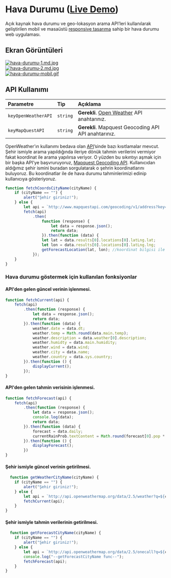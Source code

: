 
# Hava Durumu ([Live Demo](http://www.ugurkiymetli.com/hava-durumu.html))

Açık kaynak hava durumu ve geo-lokasyon arama API’leri kullanılarak geliştirilen mobil ve
masaüstü [responsive tasarıma](https://getbootstrap.com/docs/3.3/getting-started/) sahip bir hava durumu web uygulaması.

## Ekran Görüntüleri

[![hava-durumu-1.md.jpg](https://s9.gifyu.com/images/hava-durumu-1.md.jpg)](https://gifyu.com/image/JrmO)  
[![hava-durumu-2.md.jpg](https://s9.gifyu.com/images/hava-durumu-2.md.jpg)](https://gifyu.com/image/JrmB)  
[![hava-durumu-mobil.gif](https://s9.gifyu.com/images/hava-durumu-mobil.gif)](https://gifyu.com/image/Jrmy)  

  
## API Kullanımı


| Parametre | Tip     | Açıklama                |
| :-------- | :------- | :------------------------- |
| `keyOpenWeatherAPI` | `string` | **Gerekli**. [Open Weather](https://openweathermap.org/api) API anahtarınız. |
| `keyMapQuestAPI` | `string` | **Gerekli**. Mapquest Geocoding API API anahtarınız. |

OpenWeather’ın kullanımı bedava olan [API](https://openweathermap.org/api/one-call-api)’sinde bazı kısıtlamalar mevcut. Şehir
ismiyle arama yapıldığında ileriye dönük tahmin verilerini vermiyor fakat koordinat ile
arama yapılırsa veriyor. O yüzden bu sıkıntıyı aşmak için bir başka API’ye
başvruruyoruz, [Mapquest Geocoding API](https://developer.mapquest.com/documentation/geocoding-api/). Kullanıcıdan aldığımız şehir ismini buradan
sorgulatarak o şehrin koordinatlarını buluyoruz. Bu koordinatlar ile de hava durumu
tahminlerimizi edinip kullanıcıya gösteriyoruz.

```javascript
function fetchCoordsCityName(cityName) {
	if (cityName == "") {
		alert("Şehir giriniz!");
	} else {
		let api = `http://www.mapquestapi.com/geocoding/v1/address?key=${keyMapQuestAPI}&thumbMaps=false&maxResults=1&location=${cityName}`;
		fetch(api)
			.then(
				function (response) {
					let data = response.json();
					return data;
				}).then(function (data) {
				let lat = data.results[0].locations[0].latLng.lat;
				let lon = data.results[0].locations[0].latLng.lng;
				getForecastLocation(lat, lon); //koordinat bilgisi ile openweather'dan sorgulanıyor.
			});
	}
}
```

### Hava durumu göstermek için kullanılan fonksiyonlar
#### API'den gelen güncel verinin işlenmesi.

```javascript
function fetchCurrent(api) {
	fetch(api)
		.then(function (response) {
			let data = response.json();
			return data;
		}).then(function (data) {
			weather.date = data.dt;
			weather.temp = Math.round(data.main.temp);
			weather.description = data.weather[0].description;
			weather.humidty = data.main.humidity;
			weather.wind = data.wind;
			weather.city = data.name;
			weather.country = data.sys.country;
		}).then(function () {
			displayCurrent();
		});
}
```  
#### API'den gelen tahmin verisinin işlenmesi.

```javascript
function fetchForecast(api) {
	fetch(api)
		.then(function (response) {
			let data = response.json();
			console.log(data);
			return data;
		}).then(function (data) {
			forecast = data.daily;
			currentRainProb.textContent = Math.round(forecast[0].pop * 100) + " %";
		}).then(function () {
			displayForecast();
		})
}
```  
#### Şehir ismiyle güncel verinin getirilmesi.

```javascript
  function getWeatherCityName(cityName) {
	if (cityName == "") {
		alert("Şehir giriniz!");
	} else {
		let api = `http://api.openweathermap.org/data/2.5/weather?q=${cityName}&lang=tr&units=metric&appid=${key}`;
		fetchCurrent(api);
	}
}
```
#### Şehir ismiyle tahmin verilerinin getirilmesi.

```javascript
  function getForecastCityName(cityName) {
	if (cityName == "") {
		alert("Şehir giriniz!");
	} else {
		let api = `http://api.openweathermap.org/data/2.5/onecall?q=${cityName}&lang=tr&units=metric&appid=${keyOpenWeatherAPI}`;
		console.log("--getForecastCityName func--");
		fetchForecast(api);
	}
}
```


  
